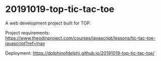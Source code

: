 # 20191019-top-tic-tac-toe

A web development project built for TOP.

Project requirements: https://www.theodinproject.com/courses/javascript/lessons/tic-tac-toe-javascript?ref=lnav

Deployment: https://dolphinofdelphi.github.io/20191019-top-tic-tac-toe/

